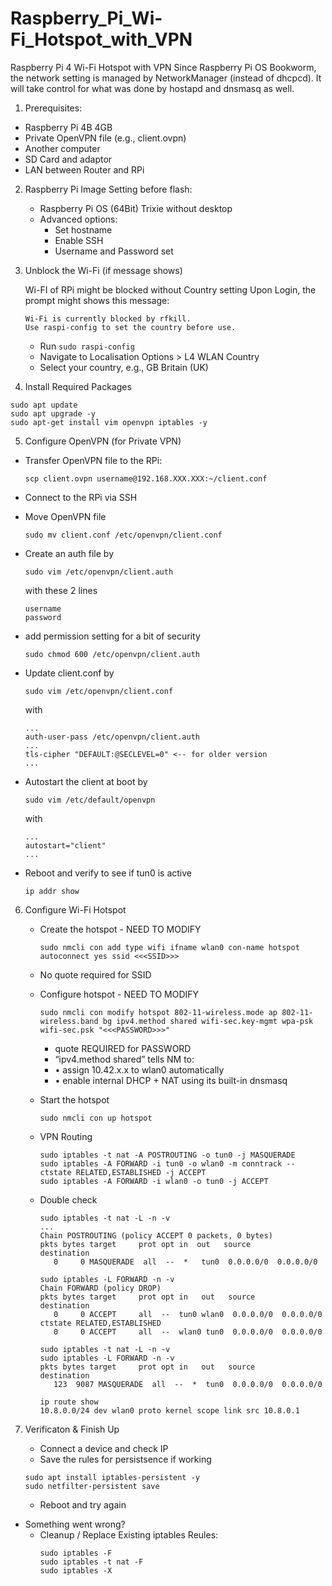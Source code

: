 # Raspberry_Pi_Wi-Fi_Hotspot_with_VPN
Raspberry Pi 4 Wi-Fi Hotspot with VPN
Since Raspberry Pi OS Bookworm, the network setting is managed by NetworkManager (instead of dhcpcd). It will take control for what was done by hostapd and dnsmasq as well.

1. Prerequisites:

  - Raspberry Pi 4B 4GB
  - Private OpenVPN file (e.g., client.ovpn)
  - Another computer
  - SD Card and adaptor
  - LAN between Router and RPi

2. Raspberry Pi Image Setting before flash:
    - Raspberry Pi OS (64Bit) Trixie without desktop
    - Advanced options:
      - Set hostname
      - Enable SSH
      - Username and Password set

3. Unblock the Wi-Fi (if message shows)
   
   Wi-FI of RPi might be blocked without Country setting
   Upon Login, the prompt might shows this message:
   ```
   Wi-Fi is currently blocked by rfkill.
   Use raspi-config to set the country before use.
   ```
   - Run `sudo raspi-config`
   - Navigate to Localisation Options > L4 WLAN Country
   - Select your country, e.g., GB Britain (UK)

4. Install Required Packages   
  ```
  sudo apt update
  sudo apt upgrade -y
  sudo apt-get install vim openvpn iptables -y
  ```

5. Configure OpenVPN (for Private VPN)

  - Transfer OpenVPN file to the RPi:
      ```
      scp client.ovpn username@192.168.XXX.XXX:~/client.conf
      ```
  - Connect to the RPi via SSH
  - Move OpenVPN file
      ```
      sudo mv client.conf /etc/openvpn/client.conf
      ```
  - Create an auth file by

      `sudo vim /etc/openvpn/client.auth`

    with these 2 lines
    
      ```
      username
      password
      ```
  - add permission setting for a bit of security
      ```
      sudo chmod 600 /etc/openvpn/client.auth
      ```
  - Update client.conf by
    
      `sudo vim /etc/openvpn/client.conf`
    
    with
    
      ```
      ...
      auth-user-pass /etc/openvpn/client.auth
      ...
      tls-cipher "DEFAULT:@SECLEVEL=0" <-- for older version
      ...
      ```
    
  - Autostart the client at boot by
    
       `sudo vim /etc/default/openvpn`
    
    with

      ```
      ...
      autostart="client" 
      ...
      ```

  - Reboot and verify to see if tun0 is active
    ```
    ip addr show
    ```

6. Configure Wi-Fi Hotspot
   - Create the hotspot - NEED TO MODIFY

     ```
     sudo nmcli con add type wifi ifname wlan0 con-name hotspot autoconnect yes ssid <<<SSID>>>
     ```
     
   * No quote required for SSID
   - Configure hotspot - NEED TO MODIFY

     ```
     sudo nmcli con modify hotspot 802-11-wireless.mode ap 802-11-wireless.band bg ipv4.method shared wifi-sec.key-mgmt wpa-psk wifi-sec.psk "<<<PASSWORD>>>"
     ```
     * quote REQUIRED for PASSWORD
     * “ipv4.method shared” tells NM to:   
     *   • assign 10.42.x.x to wlan0 automatically   
     *   • enable internal DHCP + NAT using its built-in dnsmasq
     
   - Start the hotspot
     
     `sudo nmcli con up hotspot`
  
   - VPN Routing
     
     ```
     sudo iptables -t nat -A POSTROUTING -o tun0 -j MASQUERADE
     sudo iptables -A FORWARD -i tun0 -o wlan0 -m conntrack --ctstate RELATED,ESTABLISHED -j ACCEPT
     sudo iptables -A FORWARD -i wlan0 -o tun0 -j ACCEPT
     ```
   - Double check
     
     ```
     sudo iptables -t nat -L -n -v
     ...
     Chain POSTROUTING (policy ACCEPT 0 packets, 0 bytes)
     pkts bytes target     prot opt in  out   source      destination
        0     0 MASQUERADE  all  --  *   tun0  0.0.0.0/0  0.0.0.0/0

     sudo iptables -L FORWARD -n -v
     Chain FORWARD (policy DROP)
     pkts bytes target     prot opt in   out   source      destination
        0     0 ACCEPT     all  --  tun0 wlan0  0.0.0.0/0  0.0.0.0/0  ctstate RELATED,ESTABLISHED
        0     0 ACCEPT     all  --  wlan0 tun0  0.0.0.0/0  0.0.0.0/0

     sudo iptables -t nat -L -n -v
     sudo iptables -L FORWARD -n -v
     pkts bytes target     prot opt in   out   source      destination
        123  9087 MASQUERADE  all  --  *  tun0  0.0.0.0/0  0.0.0.0/0

     ip route show
     10.8.0.0/24 dev wlan0 proto kernel scope link src 10.8.0.1
     ```

7. Verificaton & Finish Up
   - Connect a device and check IP
   - Save the rules for persistsence if working
    ```
    sudo apt install iptables-persistent -y
    sudo netfilter-persistent save
    ```
   - Reboot and try again

- Something went wrong?
  - Cleanup / Replace Existing iptables Reules:
    ```
    sudo iptables -F
    sudo iptables -t nat -F
    sudo iptables -X
    ```
  

